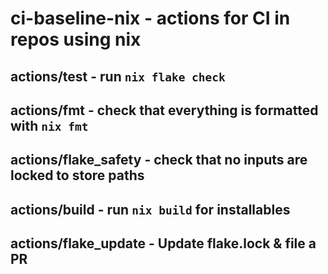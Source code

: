# ci-baseline-nix - actions for CI in repos using nix

## actions/test - run `nix flake check`

## actions/fmt - check that everything is formatted with `nix fmt`

## actions/flake_safety - check that no inputs are locked to store paths

## actions/build - run `nix build` for installables

## actions/flake_update - Update flake.lock & file a PR
